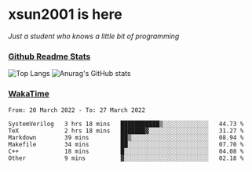 # xsun2001 is here

*Just a student who knows a little bit of programming*

### [Github Readme Stats](https://github.com/anuraghazra/github-readme-stats)

![Top Langs](https://github-readme-stats.vercel.app/api/top-langs/?username=xsun2001&layout=compact&theme=radical) ![Anurag's GitHub stats](https://github-readme-stats.vercel.app/api?username=xsun2001&show_icons=true&theme=radical)

### [WakaTime](https://wakatime.com)

<!--START_SECTION:waka-->

```text
From: 20 March 2022 - To: 27 March 2022

SystemVerilog   3 hrs 18 mins   ███████████▒░░░░░░░░░░░░░   44.73 %
TeX             2 hrs 18 mins   ███████▓░░░░░░░░░░░░░░░░░   31.27 %
Markdown        39 mins         ██▒░░░░░░░░░░░░░░░░░░░░░░   08.94 %
Makefile        34 mins         ██░░░░░░░░░░░░░░░░░░░░░░░   07.70 %
C++             18 mins         █░░░░░░░░░░░░░░░░░░░░░░░░   04.08 %
Other           9 mins          ▓░░░░░░░░░░░░░░░░░░░░░░░░   02.18 %
```

<!--END_SECTION:waka-->
